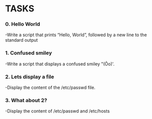 # TASKS
### 0. Hello World
-Write a script that prints “Hello, World”, followed by a new line to the standard output
### 1. Confused smiley
-Write a script that displays a confused smiley "(Ôo)'.
### 2. Lets display a file
-Display the content of the /etc/passwd file.
### 3. What about 2?
-Display the content of /etc/passwd and /etc/hosts
